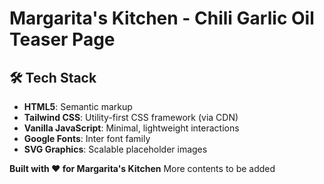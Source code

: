 # Margarita's Kitchen - Chili Garlic Oil Teaser Page

## 🛠️ Tech Stack

- **HTML5**: Semantic markup
- **Tailwind CSS**: Utility-first CSS framework (via CDN)
- **Vanilla JavaScript**: Minimal, lightweight interactions
- **Google Fonts**: Inter font family
- **SVG Graphics**: Scalable placeholder images

**Built with ❤️ for Margarita's Kitchen** 
More contents to be added